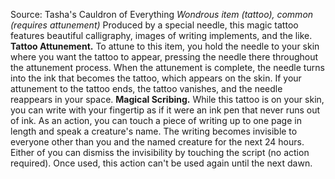 Source: Tasha's Cauldron of Everything
*Wondrous item (tattoo), common (requires attunement)*
Produced by a special needle, this magic tattoo features beautiful calligraphy, images of writing implements, and the like.
**Tattoo Attunement.** To attune to this item, you hold the needle to your skin where you want the tattoo to appear, pressing the needle there throughout the attunement process. When the attunement is complete, the needle turns into the ink that becomes the tattoo, which appears on the skin.
If your attunement to the tattoo ends, the tattoo vanishes, and the needle reappears in your space.
**Magical Scribing.** While this tattoo is on your skin, you can write with your fingertip as if it were an ink pen that never runs out of ink.
As an action, you can touch a piece of writing up to one page in length and speak a creature's name. The writing becomes invisible to everyone other than you and the named creature for the next 24 hours. Either of you can dismiss the invisibility by touching the script (no action required). Once used, this action can't be used again until the next dawn.